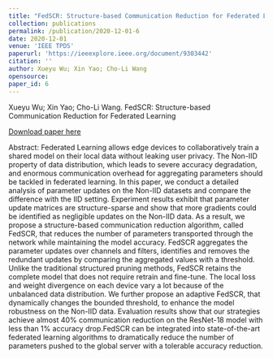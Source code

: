 ```yaml
---
title: "FedSCR: Structure-based Communication Reduction for Federated Learning"
collection: publications
permalink: /publication/2020-12-01-6
date: 2020-12-01
venue: 'IEEE TPDS'
paperurl: 'https://ieeexplore.ieee.org/document/9303442'
citation: ''
author: Xueyu Wu; Xin Yao; Cho-Li Wang
opensource: 
paper_id: 6
---
```

Xueyu Wu; Xin Yao; Cho-Li Wang. 
FedSCR: Structure-based Communication Reduction for Federated Learning

[Download paper here](https://ieeexplore.ieee.org/document/9303442)


Abstract: Federated Learning allows edge devices to collaboratively train a shared model on their local data without leaking user privacy. The Non-IID property of data distribution, which leads to severe accuracy degradation, and enormous communication overhead for aggregating parameters should be tackled in federated learning. In this paper, we conduct a detailed analysis of parameter updates on the Non-IID datasets and compare the difference with the IID setting. Experiment results exhibit that parameter update matrices are structure-sparse and show that more gradients could be identified as negligible updates on the Non-IID data. As a result, we propose a structure-based communication reduction algorithm, called FedSCR, that reduces the number of parameters transported through the network while maintaining the model accuracy. FedSCR aggregates the parameter updates over channels and filters, identifies and removes the redundant updates by comparing the aggregated values with a threshold. Unlike the traditional structured pruning methods, FedSCR retains the complete model that does not require retrain and fine-tune. The local loss and weight divergence on each device vary a lot because of the unbalanced data distribution. We further propose an adaptive FedSCR, that dynamically changes the bounded threshold, to enhance the model robustness on the Non-IID data. Evaluation results show that our strategies achieve almost 40% communication reduction on the ResNet-18 model with less than 1% accuracy drop.FedSCR can be integrated into state-of-the-art federated learning algorithms to dramatically reduce the number of parameters pushed to the global server with a tolerable accuracy reduction.
